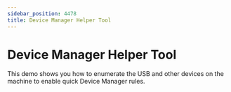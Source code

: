```yaml
---
sidebar_position: 4478
title: Device Manager Helper Tool
---
```


# Device Manager Helper Tool

This demo shows you how to enumerate the USB and other devices on the machine to enable quick Device Manager rules.
